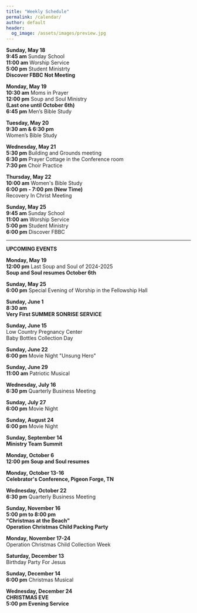 ```yaml
---
title: "Weekly Schedule"
permalink: /calendar/
author: default
header:
  og_image: /assets/images/preview.jpg
---
```


<!--
**Example Day**
[10:00 am] Two Spaces At The End Of The Line ->
-->
**Sunday, May 18**   
 **9:45 am** Sunday School  
**11:00 am** Worship Service   
**5:00 pm** Student Ministrty  
**Discover FBBC Not Meeting**

  
 

**Monday, May 19**  
**10:30 am**  Moms in Prayer  
**12:00 pm**  Soup and Soul Ministry   
**(Last one until October 6th)**  
 **6:45 pm**  Men’s Bible Study  

**Tuesday, May 20**   
 **9:30 am & 6:30 pm**  
 Women’s Bible Study   
 
  
 
**Wednesday, May 21**  
 **5:30 pm**  Building and Grounds meeting  
 **6:30 pm** Prayer Cottage in the Conference room  
 **7:30 pm**  Choir Practice

**Thursday, May 22**  
**10:00 am** Women's Bible Study   
**6:00 pm - 7:00 pm (New Time)**   
Recovery In Christ Meeting   

**Sunday, May 25**  
**9:45 am** Sunday School  
**11:00 am** Worship Service  
**5:00 pm** Student Ministry  
**6:00 pm** Discover FBBC



<hr>  

  **UPCOMING EVENTS**  


  **Monday, May 19**  
  **12:00 pm** Last Soup and Soul of 2024-2025  
  **Soup and Soul resumes October 6th**

  **Sunday, May 25**  
  **6:00 pm** Special Evening of Worship in the Fellowship Hall  

  
    
  

  **Sunday, June 1**  
  **8:30 am**  
  **Very First SUMMER SONRISE SERVICE**  

  **Sunday, June 15**  
  Low Country Pregnancy Center  
  Baby Bottles Collection Day


  **Sunday, June 22**  
  **6:00 pm** Movie Night "Unsung Hero"  

  **Sunday, June 29**  
  **11:00 am**  Patriotic Musical 

  **Wednesday, July 16**  
  **6:30 pm** Quarterly Business Meeting  

  **Sunday, July 27**  
  **6:00 pm** Movie Night  

  **Sunday, August 24**  
  **6:00 pm** Movie Night  

  **Sunday, September 14**  
  **Ministry Team Summit**  

  **Monday, October 6**  
  **12:00 pm Soup and Soul resumes**

  **Monday, October 13-16**  
  **Celebrator's Conference, Pigeon Forge, TN**

  **Wednesday, October 22**  
  **6:30 pm** Quarterly Business Meeting  

  **Sunday, November 16**  
  **5:00 pm to 8:00 pm**  
  **"Christmas at the Beach"**  
  **Operation Christmas Child Packing Party**  

  **Monday, November 17-24**  
  Operation Christmas Child Collection Week  

  **Saturday, December 13**  
  Birthday Party For Jesus  

  **Sunday, December 14**  
  **6:00 pm** Christmas Musical  

  **Wednesday, December 24**  
  **CHRISTMAS EVE**  
  **5:00 pm Evening Service**

    

    



<!--

# Special Events

**Movie Night**
"The Jesus Revolution"
Sunday, June 23 at 6:00 pm
_Free admission, popcorn, and drinks_

![Jesus Revolution](/assets/images/jesus_revolution.png)

-->
